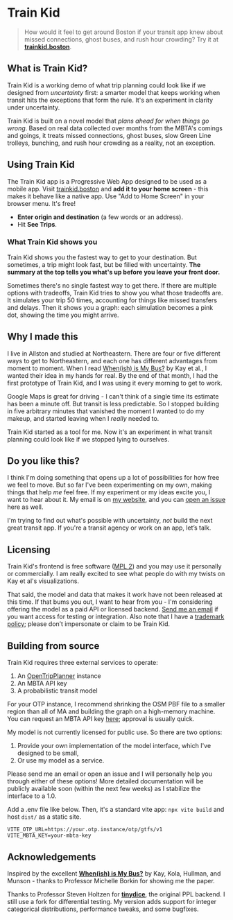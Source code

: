 # Train Kid

> How would it feel to get around Boston if your transit
> app knew about missed connections, ghost buses, and rush
> hour crowding?
> Try it at [**trainkid.boston**](https://trainkid.boston).

## What is Train Kid?

Train Kid is a working demo of what trip planning could look like if we designed from *uncertainty* first: a smarter model that keeps working when transit hits the exceptions that form the rule. It's an experiment in clarity under uncertainty.

Train Kid is built on a novel model that *plans ahead for when things go wrong*. Based on real data collected over months from the MBTA's comings and goings, it treats missed connections, ghost buses, slow Green Line trolleys, bunching, and rush hour crowding as a reality, not an exception.

## Using Train Kid

The Train Kid app is a Progressive Web App designed to be
used as a mobile app. Visit
[trainkid.boston](https://trainkid.boston) and **add it
to your home screen** - this makes it behave like a native
app. Use "Add to Home Screen" in your browser menu. It's free!

* **Enter origin and destination** (a few words or an address).
* Hit **See Trips**.

### What Train Kid shows you

Train Kid shows you the fastest way to get to your destination. But sometimes, a trip might look fast, but be filled with uncertainty. **The summary at the top tells you what's up before you leave your front door.**

Sometimes there's no single fastest way to get there. If there are multiple options with tradeoffs, Train Kid tries to show you what those tradeoffs are. It simulates your trip 50 times, accounting for things like missed transfers and delays. Then it shows you a graph: each simulation becomes a pink dot, showing the time you might arrive.

## Why I made this

I live in Allston and studied at Northeastern. There are four or five different ways to get to Northeastern, and each one has different advantages from moment to moment. When I read [When(ish) is My Bus?](https://dl.acm.org/doi/10.1145/2858036.2858558) by Kay et al., I wanted their idea in my hands for real. By the end of that month, I had the first prototype of Train Kid, and I was using it every morning to get to work.

Google Maps is great for driving - I can't think of a single time its estimate has been a minute off. But transit is less predictable. So I stopped building in five arbitrary minutes that vanished the moment I wanted to do my makeup, and started leaving when I *really* needed to.

Train Kid started as a tool for me. Now it's an experiment in what transit planning could look like if we stopped lying to ourselves.

## Do you like this?

I think I'm doing something that opens up a lot of possibilities for how free we feel to move. But so far I've been experimenting on my own, making things that help *me* feel free. If my experiment or my ideas excite you, I want to hear about it. My email is on [my website](https://cosine.website), and you can [open an issue](https://github.com/CosineP/train-kid/issues/new) here as well.

I'm trying to find out what's possible with uncertainty, *not* build the next great transit app. If you're a transit agency or work on an app, let’s talk.

## Licensing

Train Kid's frontend is free software ([MPL 2](./LICENSE)) and you may use it personally or commercially. I am really excited to see what people do with my twists on Kay et al's visualizations.

That said, the model and data that makes it work have not been released at this time. If that bums you out, I want to hear from you - I'm considering offering the model as a paid API or licensed backend. [Send me an email](https://cosine.website) if you want access for testing or integration. Also note that I have a [trademark policy](./TRADEMARK.md); please don’t impersonate or claim to be Train Kid.

## Building from source

Train Kid requires three external services to operate:

1. An [OpenTripPlanner](https://www.opentripplanner.org/) instance
2. An MBTA API key
3. A probabilistic transit model

For your OTP instance, I recommend shrinking the OSM PBF file to a smaller region than all of MA and building the graph on a high-memory machine. You can request an MBTA API key [here](https://api-v3.mbta.com/register); approval is usually quick.

My model is not currently licensed for public use. So there are two options:

1. Provide your own implementation of the model interface, which I've designed to be small,
2. Or use my model as a service.

Please send me an email or open an issue and I will personally help you through either of these options! More detailed documentation will be publicly available soon (within the next few weeks) as I stabilize the interface to a 1.0.

Add a .env file like below. Then, it's a standard vite app: `npx vite build` and host `dist/` as a static site.

```.env
VITE_OTP_URL=https://your.otp.instance/otp/gtfs/v1
VITE_MBTA_KEY=your-mbta-key
```

## Acknowledgements

Inspired by the excellent
[**When(ish) is My Bus?**](https://dl.acm.org/doi/10.1145/2858036.2858558)
by Kay, Kola, Hullman, and Munson - thanks to Professor
Michelle Borkin for showing me the paper.

Thanks to Professor Steven Holtzen for
[**tinydice**](https://github.com/SHoltzen/oplss24-code/blob/main/7-tinydice/tinydice.ml),
the original PPL backend. I still use a fork for
differential testing. My version adds support for integer
categorical distributions, performance tweaks, and some
bugfixes.
